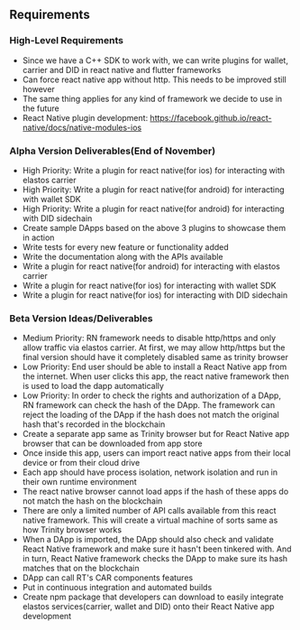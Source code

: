 ## Requirements

### High-Level Requirements
- Since we have a C++ SDK to work with, we can write plugins for wallet, carrier and DID in react native and flutter frameworks 
- Can force react native app without http. This needs to be improved still however
- The same thing applies for any kind of framework we decide to use in the future
- React Native plugin development: https://facebook.github.io/react-native/docs/native-modules-ios 

### Alpha Version Deliverables(End of November)
- High Priority: Write a plugin for react native(for ios) for interacting with elastos carrier
- High Priority: Write a plugin for react native(for android) for interacting with wallet SDK
- High Priority: Write a plugin for react native(for android) for interacting with DID sidechain
- Create sample DApps based on the above 3 plugins to showcase them in action
- Write tests for every new feature or functionality added
- Write the documentation along with the APIs available
- Write a plugin for react native(for android) for interacting with elastos carrier
- Write a plugin for react native(for ios) for interacting with wallet SDK
- Write a plugin for react native(for ios) for interacting with DID sidechain

### Beta Version Ideas/Deliverables
- Medium Priority: RN framework needs to disable http/https and only allow traffic via elastos carrier. At first, we may allow http/https but the final version should have it completely disabled same as trinity browser 
- Low Priority: End user should be able to install a React Native app from the internet. When user clicks this app, the react native framework then is used to load the dapp automatically
- Low Priority: In order to check the rights and authorization of a DApp, RN framework can check the hash of the DApp. The framework can reject the loading of the DApp if the hash does not match the original hash that's recorded in the blockchain
- Create a separate app same as Trinity browser but for React Native app browser that can be downloaded from app store
- Once inside this app, users can import react native apps from their local device or from their cloud drive
- Each app should have process isolation, network isolation and run in their own runtime environment
- The react native browser cannot load apps if the hash of these apps do not match the hash on the blockchain
- There are only a limited number of API calls available from this react native framework. This will create a virtual machine of sorts same as how Trinity browser works
- When a DApp is imported, the DApp should also check and validate React Native framework and make sure it hasn't been tinkered with. And in turn, React Native framework checks the DApp to make sure its hash matches that on the blockchain
- DApp can call RT's CAR components features
- Put in continuous integration and automated builds
- Create npm package that developers can download to easily integrate elastos services(carrier, wallet and DID) onto their React Native app development
